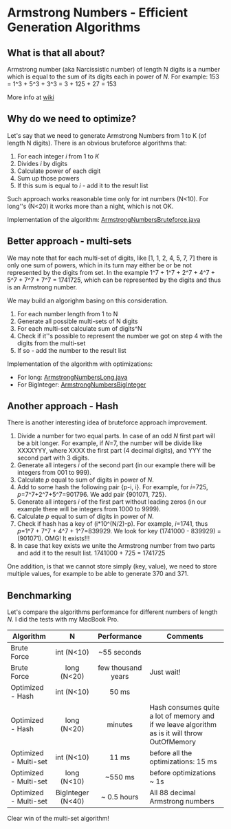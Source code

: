# Armstrong Numbers - Efficient Generation Algorithms

## What is that all about?

Armstrong number (aka Narcissistic number) of length N digits is a number which is equal to the sum of its digits each in power of *N*. For example: 153 = 1^3 + 5^3 + 3^3 = 3 + 125 + 27 = 153

More info at [wiki](https://en.wikipedia.org/wiki/Narcissistic_number)

## Why do we need to optimize?

Let's say that we need to generate Armstrong Numbers from 1 to K (of length N digits). There is an obvious bruteforce algorithms that:

1. For each integer *i* from 1 to *K*
2. Divides *i* by digits
3. Calculate power of each digit
4. Sum up those powers
5. If this sum is equal to *i* - add it to the result list
 
Such approach works reasonable time only for int numbers (N<10). For long''s (N<20) it works more than a night, which is not OK.

Implementation of the algorithm: [ArmstrongNumbersBruteforce.java](https://github.com/shamily/ArmstrongNumbers/blob/master/ArmstrongNumbersBruteforce.java)


## Better approach - multi-sets

We may note that for each multi-set of digits, like [1, 1, 2, 4, 5, 7, 7] there is only one sum of powers, which in its turn may either be or be not represented by the digits from set. In the example 1^7 + 1^7 + 2^7 + 4^7 + 5^7 + 7^7 + 7^7 = 1741725, which can be represented by the digits and thus is an Armstrong number.

We may build an algorighm basing on this consideration.

1. For each number length from 1 to N
2. Generate all possible multi-sets of N digits
3. For each multi-set calculate sum of digits^N
4. Check if it''s possible to represent the number we got on step 4 with the digits from the multi-set
5. If so - add the number to the result list

Implementation of the algorithm with optimizations:
* For long: [ArmstrongNumbersLong.java](https://github.com/shamily/ArmstrongNumbers/blob/master/ArmstrongNumbersLong.java)
* For BigInteger: [ArmstrongNumbersBigInteger](https://github.com/shamily/ArmstrongNumbers/blob/master/ArmstrongNumbersBigInteger.java)

## Another approach - Hash

There is another interesting idea of bruteforce approach improvement. 

1. Divide a number for two equal parts. In case of an odd *N* first part will be a bit longer. For example, if *N*=7, the number will be divide like XXXXYYY, where XXXX the first part (4 decimal digits), and YYY the second part with 3 digits.
2. Generate all integers *i* of the second part (in our example there will be integers from 001 to 999).
3. Calculate *p* equal to sum of digits in power of *N*.
4. Add to some hash the following pair {p-i, i}. For example, for *i*=725, *p*=7^7+2^7+5^7=901796. We add pair {901071, 725}.
5. Generate all integers *i* of the first part without leading zeros (in our example there will be integers from 1000 to 9999).
6. Calculate *p* equal to sum of digits in power of *N*.
7. Check if hash has a key of (i\*10^(N/2)-p). For example, *i*=1741, thus *p*=1^7 + 7^7 + 4^7 + 1^7=839929. We look for key (1741000 - 839929) = (901071). OMG! It exists!!!
8. In case that key exists we unite the Armstrong number from two parts and add it to the result list. 1741000 + 725 = 1741725

One addition, is that we cannot store simply (key, value), we need to store multiple values, for example to be able to generate 370 and 371.

## Benchmarking

Let's compare the algorithms performance for different numbers of length *N*. I did the tests with my MacBook Pro.

| Algorithm   | N           | Performance  | Comments |
| ------------- |:-------------:| :-----:| -----|
| Brute Force   | int (N<10)  | ~55 seconds | |
| Brute Force   | long (N<20) |   few thousand years | Just wait! |
| Optimized - Hash | int (N<10)  |    50 ms | |
| Optimized - Hash | long (N<20)  |    minutes | Hash consumes quite a lot of memory and if we leave algorithm as is it will throw OutOfMemory |
| Optimized - Multi-set | int (N<10)  |    11 ms | before all the optimizations: 15 ms |
| Optimized - Multi-set | long (N<10)  |    ~550 ms | before optimizations ~ 1s |
| Optimized - Multi-set | BigInteger (N<40)  |    ~ 0.5 hours | All 88 decimal Armstrong numbers   |

Clear win of the multi-set algorithm!

